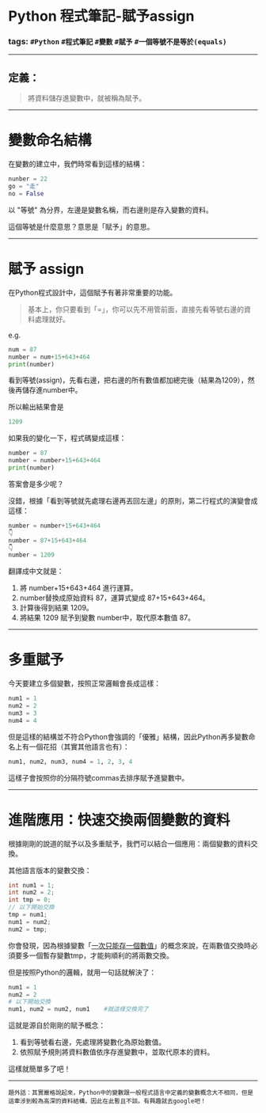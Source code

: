 # Python 程式筆記-賦予assign

### tags: `#Python` `#程式筆記` `#變數` `#賦予` `#一個等號不是等於(equals)`

---

## 定義：

> 將資料儲存進變數中，就被稱為賦予。

---

# 變數命名結構

在變數的建立中，我們時常看到這樣的結構：

```python
nunber = 22
go = "走"
no = False
```

以 "等號" 為分界，左邊是變數名稱，而右邊則是存入變數的資料。

這個等號是什麼意思？意思是「賦予」的意思。

---

# 賦予 assign

在Python程式設計中，這個賦予有著非常重要的功能。

> 基本上，你只要看到「=」，你可以先不用管前面，直接先看等號右邊的資料處理就好。

e.g.

```python
num = 87
number = num+15+643+464
print(number)
```

看到等號(assign)，先看右邊，把右邊的所有數值都加總完後（結果為1209），然後再儲存進number中。

所以輸出結果會是

```python
1209
```

如果我的變化一下，程式碼變成這樣：

```python
number = 87
number = number+15+643+464
print(number)
```

答案會是多少呢？

沒錯，根據「看到等號就先處理右邊再丟回左邊」的原則，第二行程式的演變會成這樣：

```python
number = number+15+643+464
👇
number = 87+15+643+464
👇
number = 1209
```

翻譯成中文就是：

1. 將 number+15+643+464 進行運算。
2. number替換成原始資料 87，運算式變成 87+15+643+464。
3. 計算後得到結果 1209。
4. 將結果 1209 賦予到變數 number中，取代原本數值 87。

---

# 多重賦予

今天要建立多個變數，按照正常邏輯會長成這樣：

```python
num1 = 1
num2 = 2
num3 = 3
num4 = 4
```

但是這樣的結構並不符合Python會強調的「優雅」結構，因此Python再多變數命名上有一個花招（其實其他語言也有）：

```python
num1, num2, num3, num4 = 1, 2, 3, 4
```

這樣子會按照你的分隔符號commas去排序賦予進變數中。

---

# 進階應用：快速交換兩個變數的資料

根據剛剛的說道的賦予以及多重賦予，我們可以結合一個應用：兩個變數的資料交換。

其他語言版本的變數交換：

```c
int num1 = 1;
int num2 = 2;
int tmp = 0;
// 以下開始交換
tmp = num1;
num1 = num2;
num2 = tmp;

```

你會發現，因為根據變數「[一次只能存一個數值](Python%20%E7%A8%8B%E5%BC%8F%E7%AD%86%E8%A8%98-%E8%AE%8A%E6%95%B8%2006ef9da669b649cf8c357cb0c6f22898.md)」的概念來說，在兩數值交換時必須要多一個暫存變數tmp，才能夠順利的將兩數交換。

但是按照Python的邏輯，就用一句話就解決了：

```python
num1 = 1
num2 = 2
# 以下開始交換
num1, num2 = num2, num1    #就這樣交換完了
```

這就是源自於剛剛的賦予概念：

1. 看到等號看右邊，先處理將變數化為原始數值。
2. 依照賦予規則將資料數值依序存進變數中，並取代原本的資料。

這樣就簡單多了吧！

---

`題外話：其實嚴格說起來，Python中的變數跟一般程式語言中定義的變數概念大不相同，但是這牽涉到較為高深的資料結構，因此在此暫且不談。有興趣就去google吧！`